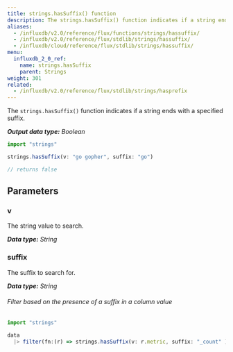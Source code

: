 ```yaml
---
title: strings.hasSuffix() function
description: The strings.hasSuffix() function indicates if a string ends with a specified suffix.
aliases:
  - /influxdb/v2.0/reference/flux/functions/strings/hassuffix/
  - /influxdb/v2.0/reference/flux/stdlib/strings/hassuffix/
  - /influxdb/cloud/reference/flux/stdlib/strings/hassuffix/
menu:
  influxdb_2_0_ref:
    name: strings.hasSuffix
    parent: Strings
weight: 301
related:
  - /influxdb/v2.0/reference/flux/stdlib/strings/hasprefix
---
```


The `strings.hasSuffix()` function indicates if a string ends with a specified suffix.

_**Output data type:** Boolean_

```js
import "strings"

strings.hasSuffix(v: "go gopher", suffix: "go")

// returns false
```

## Parameters

### v
The string value to search.

_**Data type:** String_

### suffix
The suffix to search for.

_**Data type:** String_

###### Filter based on the presence of a suffix in a column value
```js
import "strings"

data
  |> filter(fn:(r) => strings.hasSuffix(v: r.metric, suffix: "_count" ))
```
